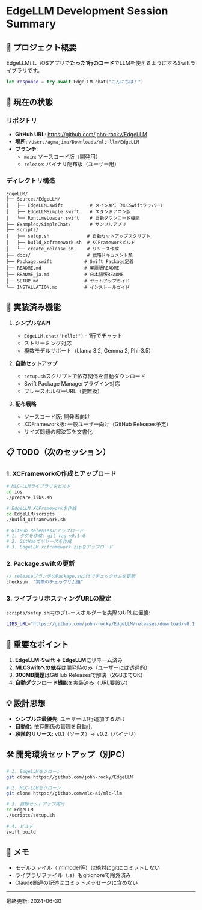 # EdgeLLM Development Session Summary

## 🎯 プロジェクト概要

EdgeLLMは、iOSアプリで**たった1行のコード**でLLMを使えるようにするSwiftライブラリです。

```swift
let response = try await EdgeLLM.chat("こんにちは！")
```

## 📍 現在の状態

### リポジトリ
- **GitHub URL**: https://github.com/john-rocky/EdgeLLM
- **場所**: `/Users/agmajima/Downloads/mlc-llm/EdgeLLM`
- **ブランチ**:
  - `main`: ソースコード版（開発用）
  - `release`: バイナリ配布版（ユーザー用）

### ディレクトリ構造
```
EdgeLLM/
├── Sources/EdgeLLM/
│   ├── EdgeLLM.swift          # メインAPI（MLCSwiftラッパー）
│   ├── EdgeLLMSimple.swift    # スタンドアロン版
│   └── RuntimeLoader.swift    # 自動ダウンロード機能
├── Examples/SimpleChat/       # サンプルアプリ
├── scripts/
│   ├── setup.sh              # 自動セットアップスクリプト
│   ├── build_xcframework.sh  # XCFrameworkビルド
│   └── create_release.sh     # リリース作成
├── docs/                     # 戦略ドキュメント類
├── Package.swift            # Swift Package定義
├── README.md                # 英語版README
├── README_ja.md             # 日本語版README
├── SETUP.md                 # セットアップガイド
└── INSTALLATION.md          # インストールガイド
```

## 🚀 実装済み機能

1. **シンプルなAPI**
   - `EdgeLLM.chat("Hello!")` - 1行でチャット
   - ストリーミング対応
   - 複数モデルサポート（Llama 3.2, Gemma 2, Phi-3.5）

2. **自動セットアップ**
   - `setup.sh`スクリプトで依存関係を自動ダウンロード
   - Swift Package Managerプラグイン対応
   - プレースホルダーURL（要置換）

3. **配布戦略**
   - ソースコード版: 開発者向け
   - XCFramework版: 一般ユーザー向け（GitHub Releases予定）
   - サイズ問題の解決策を文書化

## 📋 TODO（次のセッション）

### 1. XCFrameworkの作成とアップロード
```bash
# MLC-LLMライブラリをビルド
cd ios
./prepare_libs.sh

# EdgeLLM XCFrameworkを作成
cd EdgeLLM/scripts
./build_xcframework.sh

# GitHub Releasesにアップロード
# 1. タグを作成: git tag v0.1.0
# 2. GitHubでリリースを作成
# 3. EdgeLLM.xcframework.zipをアップロード
```

### 2. Package.swiftの更新
```swift
// releaseブランチのPackage.swiftでチェックサムを更新
checksum: "実際のチェックサム値"
```

### 3. ライブラリホスティングURLの設定
`scripts/setup.sh`内のプレースホルダーを実際のURLに置換:
```bash
LIBS_URL="https://github.com/john-rocky/EdgeLLM/releases/download/v0.1.0/ios-libs.tar.gz"
```

## 🔑 重要なポイント

1. **EdgeLLM-Swift → EdgeLLM**にリネーム済み
2. **MLCSwiftへの依存**は開発時のみ（ユーザーには透過的）
3. **300MB問題**はGitHub Releasesで解決（2GBまでOK）
4. **自動ダウンロード機能**を実装済み（URL要設定）

## 💡 設計思想

- **シンプルさ最優先**: ユーザーは1行追加するだけ
- **自動化**: 依存関係の管理を自動化
- **段階的リリース**: v0.1（ソース）→ v0.2（バイナリ）

## 🛠️ 開発環境セットアップ（別PC）

```bash
# 1. EdgeLLMをクローン
git clone https://github.com/john-rocky/EdgeLLM

# 2. MLC-LLMをクローン
git clone https://github.com/mlc-ai/mlc-llm

# 3. 自動セットアップ実行
cd EdgeLLM
./scripts/setup.sh

# 4. ビルド
swift build
```

## 📝 メモ

- モデルファイル（.mlmodel等）は絶対にgitにコミットしない
- ライブラリファイル（.a）もgitignoreで除外済み
- Claude関連の記述はコミットメッセージに含めない

---
最終更新: 2024-06-30